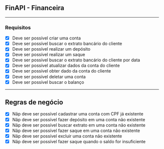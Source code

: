 ## FinAPI - Financeira

---

### Requisitos

- [x] Deve ser possível criar uma conta
- [x] Deve ser possível buscar o extrato bancário do cliente
- [x] Deve ser possível realizar um depósito
- [x] Deve ser possível realizar um saque
- [x] Deve ser possível buscar o extrato bancário do cliente por data
- [x] Deve ser possível atualizar dados da conta do cliente
- [x] Deve ser possível obter dado da conta do cliente
- [x] Deve ser possível deletar uma conta
- [x] Deve ser possível buscar o balanço

---

## Regras de negócio

- [x] Nãp deve ser possível cadastrar uma conta com CPF já existente
- [x] Nãp deve ser possível fazer depósito em uma conta não existente
- [x] Nãp deve ser possível buscar extrato em uma conta não existente
- [x] Nãp deve ser possível fazer saque em uma conta não existente
- [x] Nãp deve ser possível excluir uma conta não existente
- [x] Nãp deve ser possível fazer saque quando o saldo for insuficiente
